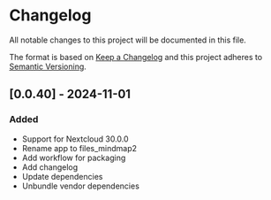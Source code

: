 <!--
  - SPDX-FileCopyrightText: 2024 synyx GmbH & Co. KG
  - SPDX-License-Identifier: AGPL-3.0-or-later
-->
# Changelog

All notable changes to this project will be documented in this file.

The format is based on [Keep a Changelog](http://keepachangelog.com/en/1.0.0/)
and this project adheres to [Semantic Versioning](http://semver.org/spec/v2.0.0.html).


## [0.0.40] - 2024-11-01

### Added

- Support for Nextcloud 30.0.0
- Rename app to files_mindmap2
- Add workflow for packaging
- Add changelog
- Update dependencies
- Unbundle vendor dependencies